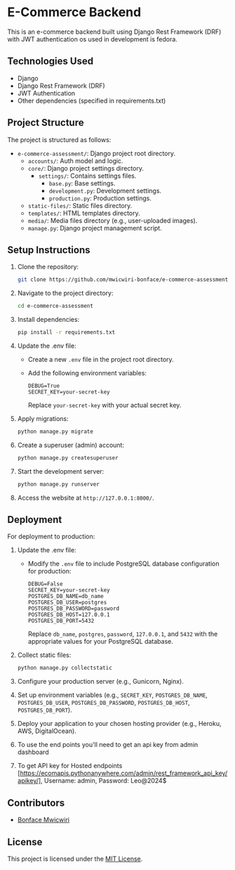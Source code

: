 # E-Commerce Backend

This is an e-commerce backend built using Django Rest Framework (DRF) with JWT authentication os
used in development is fedora. 

## Technologies Used

- Django
- Django Rest Framework (DRF)
- JWT Authentication
- Other dependencies (specified in requirements.txt)

## Project Structure

The project is structured as follows:

- `e-commerce-assessment/`: Django project root directory.
  - `accounts/`: Auth model and logic.
  - `core/`: Django project settings directory.
    - `settings/`: Contains settings files.
      - `base.py`: Base settings.
      - `development.py`: Development settings.
      - `production.py`: Production settings.
  - `static-files/`: Static files directory.
  - `templates/`: HTML templates directory.
  - `media/`: Media files directory (e.g., user-uploaded images).
  - `manage.py`: Django project management script.

## Setup Instructions

1. Clone the repository:

    ```bash
    git clone https://github.com/mwicwiri-bonface/e-commerce-assessment.git
    ```

2. Navigate to the project directory:

    ```bash
    cd e-commerce-assessment
    ```

3. Install dependencies:

    ```bash
    pip install -r requirements.txt
    ```

4. Update the .env file:

    - Create a new `.env` file in the project root directory.
    - Add the following environment variables:

      ```dotenv
      DEBUG=True
      SECRET_KEY=your-secret-key
      ```

      Replace `your-secret-key` with your actual secret key.

5. Apply migrations:

    ```bash
    python manage.py migrate
    ```

6. Create a superuser (admin) account:

    ```bash
    python manage.py createsuperuser
    ```

7. Start the development server:

    ```bash
    python manage.py runserver
    ```

8. Access the website at `http://127.0.0.1:8000/`.

## Deployment

For deployment to production:

1. Update the .env file:

    - Modify the `.env` file to include PostgreSQL database configuration for production:

      ```dotenv
      DEBUG=False
      SECRET_KEY=your-secret-key
      POSTGRES_DB_NAME=db_name
      POSTGRES_DB_USER=postgres
      POSTGRES_DB_PASSWORD=password
      POSTGRES_DB_HOST=127.0.0.1
      POSTGRES_DB_PORT=5432
      ```

      Replace `db_name`, `postgres`, `password`, `127.0.0.1`, and `5432` with the appropriate values for your PostgreSQL database.

2. Collect static files:

    ```bash
    python manage.py collectstatic
    ```

3. Configure your production server (e.g., Gunicorn, Nginx).
4. Set up environment variables (e.g., `SECRET_KEY`, `POSTGRES_DB_NAME`, `POSTGRES_DB_USER`, `POSTGRES_DB_PASSWORD`, `POSTGRES_DB_HOST`, `POSTGRES_DB_PORT`).
5. Deploy your application to your chosen hosting provider (e.g., Heroku, AWS, DigitalOcean).
6. To use the end points you'll need to get an api key from admin dashboard
7. To get API key for Hosted endpoints [https://ecomapis.pythonanywhere.com/admin/rest_framework_api_key/apikey/], Username: admin, Password: Leo@2024$
## Contributors

- [Bonface Mwicwiri](https://github.com/mwicwiri-bonface)

## License

This project is licensed under the [MIT License](LICENSE).
